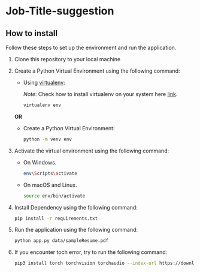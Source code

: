 # Job-Title-suggestion

## How to install 
</div>
Follow these steps to set up the environment and run the application.

1. Clone this repository to your local machine
2. Create a Python Virtual Environment using the following command:
   - Using [virtualenv](https://learnpython.com/blog/how-to-use-virtualenv-python/):

     _Note_: Check how to install virtualenv on your system here [link](https://learnpython.com/blog/how-to-use-virtualenv-python/).

     ```bash
     virtualenv env
     ```

   **OR**

   - Create a Python Virtual Environment:

     ```bash
     python -m venv env
     ```
3. Activate the virtual environment using the following command:
   - On Windows.

     ```bash
     env\Scripts\activate
     ```

   - On macOS and Linux.

     ```bash
     source env/bin/activate
     ```
4. Install Dependency using the following command:
     ```bash
     pip install -r requirements.txt
     ```
5. Run the application using the following command:
     ```bash
     python app.py data/sampleResume.pdf
     ```
6. If you encounter toch error, try to run the following command:
     ```bash
     pip3 install torch torchvision torchaudio --index-url https://download.pytorch.org/whl/cu118
     ```
